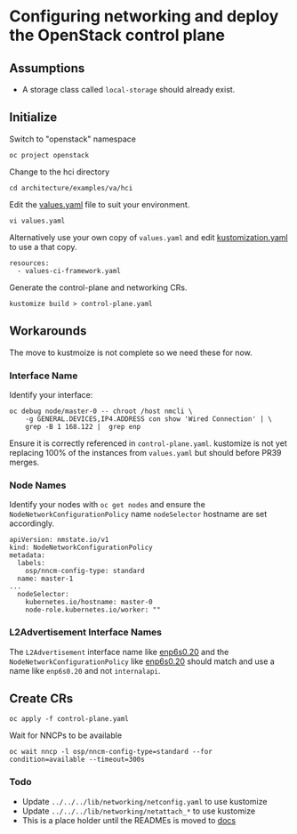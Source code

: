 # Configuring networking and deploy the OpenStack control plane

## Assumptions

- A storage class called `local-storage` should already exist.

## Initialize

Switch to "openstack" namespace
```
oc project openstack
```
Change to the hci directory
```
cd architecture/examples/va/hci
```
Edit the [values.yaml](values.yaml) file to suit your environment.
```
vi values.yaml
```
Alternatively use your own copy of `values.yaml` and edit 
[kustomization.yaml](kustomization.yaml) to use a that copy.
```
resources:
  - values-ci-framework.yaml
```

Generate the control-plane and networking CRs.
```
kustomize build > control-plane.yaml
```

## Workarounds

The move to kustmoize is not complete so we need these for now.

### Interface Name
Identify your interface:
```
oc debug node/master-0 -- chroot /host nmcli \
    -g GENERAL.DEVICES,IP4.ADDRESS con show 'Wired Connection' | \
    grep -B 1 168.122 |  grep enp
```
Ensure it is correctly referenced in `control-plane.yaml`. kustomize
is not yet replacing 100% of the instances from `values.yaml` but
should before PR39 merges.

### Node Names
Identify your nodes with `oc get nodes` and ensure the
`NodeNetworkConfigurationPolicy` name `nodeSelector` hostname are set
accordingly.
```
apiVersion: nmstate.io/v1
kind: NodeNetworkConfigurationPolicy
metadata:
  labels:
    osp/nncm-config-type: standard
  name: master-1
...
  nodeSelector:
    kubernetes.io/hostname: master-0
    node-role.kubernetes.io/worker: ""
```
### L2Advertisement Interface Names
The `L2Advertisement` interface name like
[enp6s0.20](https://github.com/openstack-k8s-operators/architecture/blob/main/va/hci/stage3/metallb_l2advertisement.yaml#L28)
and the `NodeNetworkConfigurationPolicy` like
[enp6s0.20](https://github.com/openstack-k8s-operators/architecture/blob/main/va/hci/stage3/ocp_node_0_nncp.yaml#L34)
should match and use a name like
`enp6s0.20` and not `internalapi`.

## Create CRs
```
oc apply -f control-plane.yaml
```

Wait for NNCPs to be available
```
oc wait nncp -l osp/nncm-config-type=standard --for condition=available --timeout=300s
```

### Todo
- Update `../../../lib/networking/netconfig.yaml` to use kustomize
- Update `../../../lib/networking/netattach_*` to use kustomize
- This is a place holder until the READMEs is moved to [docs](../../../docs/)


